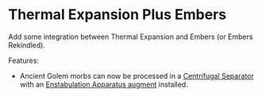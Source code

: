 Thermal Expansion Plus Embers
=============================

Add some integration between Thermal Expansion and Embers (or Embers Rekindled).

Features:

- Ancient Golem morbs can now be processed in a [Centrifugal Separator](https://teamcofh.com/docs/1.12/thermal-expansion/centrifugal-separator/) with an [Enstabulation Apparatus augment](https://teamcofh.com/docs/1.12/thermal-expansion/augment-enstabulation-apparatus/) installed.

